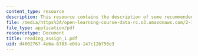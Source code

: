 ```yaml
---
content_type: resource
description: This resource contains the description of some recommended readings.
file: /media/https%3A/open-learning-course-data-rc.s3.amazonaws.com/2-141-modeling-and-simulation-of-dynamic-systems-fall-2006/d40027674e6a8783e0da147c12b756e3_reading_assign_1.pdf
file_type: application/pdf
resourcetype: Document
title: reading_assign_1.pdf
uid: d4002767-4e6a-8783-e0da-147c12b756e3
---
```

